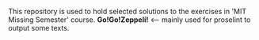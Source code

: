 This repository is used to hold selected solutions to the exercises in 'MIT Missing Semester' course.
**Go!Go!Zeppeli!** <-- mainly used for proselint to output some texts.
